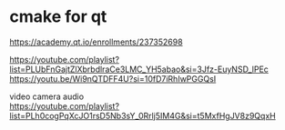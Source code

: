 # cmake for qt
https://academy.qt.io/enrollments/237352698  

https://youtube.com/playlist?list=PLUbFnGajtZlXbrbdlraCe3LMC_YH5abao&si=3Jfz-EuyNSD_lPEc  
https://youtu.be/Wi9nQTDFF4U?si=10fD7iRhIwPGGQsI  

video camera audio  
https://youtube.com/playlist?list=PLh0cogPqXcJO1rsD5Nb3sY_0Rrlj5IM4G&si=t5MxfHgJV8z9QqxH  

